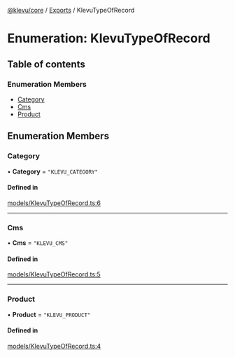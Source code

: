 [@klevu/core]() / [Exports](../modules.md) / KlevuTypeOfRecord

# Enumeration: KlevuTypeOfRecord

## Table of contents

### Enumeration Members

- [Category](KlevuTypeOfRecord.md#category)
- [Cms](KlevuTypeOfRecord.md#cms)
- [Product](KlevuTypeOfRecord.md#product)

## Enumeration Members

### Category

• **Category** = ``"KLEVU_CATEGORY"``

#### Defined in

[models/KlevuTypeOfRecord.ts:6](https://github.com/klevultd/frontend-sdk/blob/db7f697/packages/klevu-core/src/models/KlevuTypeOfRecord.ts#L6)

___

### Cms

• **Cms** = ``"KLEVU_CMS"``

#### Defined in

[models/KlevuTypeOfRecord.ts:5](https://github.com/klevultd/frontend-sdk/blob/db7f697/packages/klevu-core/src/models/KlevuTypeOfRecord.ts#L5)

___

### Product

• **Product** = ``"KLEVU_PRODUCT"``

#### Defined in

[models/KlevuTypeOfRecord.ts:4](https://github.com/klevultd/frontend-sdk/blob/db7f697/packages/klevu-core/src/models/KlevuTypeOfRecord.ts#L4)
